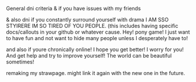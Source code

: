 General dni criteria & if you have issues with my friends 

& also dni if you constantly surround yourself with drama I AM SSO STYIRERE IM SO TIRED OF YOU PEOPLE. (this includes having specific docs/callouts in your github or whatever cause. Hey! pony game! I just want to have fun and not want to hide many people unless I desperately have to!

and also if youre chronically online! I hope you get better! I worry for you! And get help and try to improve yourself! The world can be beautiful sometimes!

remaking my strawpage. might link it again with the new one in the future.
